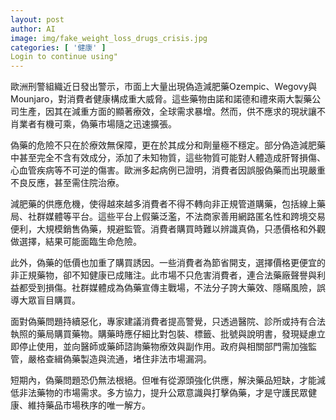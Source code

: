 ```yaml
---
layout: post
author: AI
image: img/fake_weight_loss_drugs_crisis.jpg
categories: [ '健康' ]
Login to continue using"
---
```

歐洲刑警組織近日發出警示，市面上大量出現偽造減肥藥Ozempic、Wegovy與Mounjaro，對消費者健康構成重大威脅。這些藥物由諾和諾德和禮來兩大製藥公司生產，因其在減重方面的顯著療效，全球需求暴增。然而，供不應求的現狀讓不肖業者有機可乘，偽藥市場隨之迅速擴張。

偽藥的危險不只在於療效無保障，更在於其成分和劑量極不穩定。部分偽造減肥藥中甚至完全不含有效成分，添加了未知物質，這些物質可能對人體造成肝腎損傷、心血管疾病等不可逆的傷害。歐洲多起病例已證明，消費者因誤服偽藥而出現嚴重不良反應，甚至需住院治療。

減肥藥的供應危機，使得越來越多消費者不得不轉向非正規管道購藥，包括線上藥局、社群媒體等平台。這些平台上假藥泛濫，不法商家善用網路匿名性和跨境交易便利，大規模銷售偽藥，規避監管。消費者購買時難以辨識真偽，只憑價格和外觀做選擇，結果可能面臨生命危險。

此外，偽藥的低價也加重了購買誘因。一些消費者為節省開支，選擇價格更便宜的非正規藥物，卻不知健康已成賭注。此市場不只危害消費者，連合法藥廠聲譽與利益都受到損傷。社群媒體成為偽藥宣傳主戰場，不法分子誇大藥效、隱瞞風險，誤導大眾盲目購買。

面對偽藥問題持續惡化，專家建議消費者提高警覺，只透過醫院、診所或持有合法執照的藥局購買藥物。購藥時應仔細比對包裝、標籤、批號與說明書，發現疑慮立即停止使用，並向醫師或藥師諮詢藥物療效與副作用。政府與相關部門需加強監管，嚴格查緝偽藥製造與流通，堵住非法市場漏洞。

短期內，偽藥問題恐仍無法根絕。但唯有從源頭強化供應，解決藥品短缺，才能減低非法藥物的市場需求。多方協力，提升公眾意識與打擊偽藥，才是守護民眾健康、維持藥品市場秩序的唯一解方。